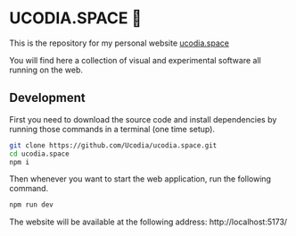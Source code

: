 # UCODIA.SPACE 🚀

This is the repository for my personal website [ucodia.space](https://ucodia.space)

You will find here a collection of visual and experimental software all running on the web.

## Development

First you need to download the source code and install dependencies by running those commands in a terminal (one time setup).

``` bash
git clone https://github.com/Ucodia/ucodia.space.git
cd ucodia.space
npm i
```

Then whenever you want to start the web application, run the following command.

```bash
npm run dev
```

The website will be available at the following address: http://localhost:5173/